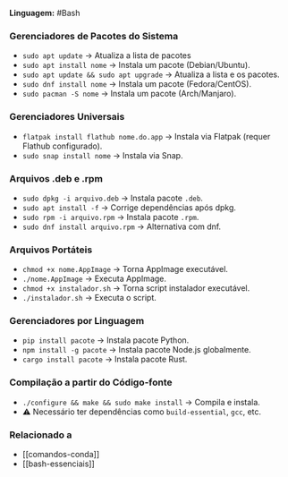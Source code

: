 **Linguagem:** #Bash  

### Gerenciadores de Pacotes do Sistema

- `sudo apt update` → Atualiza a lista de pacotes
- `sudo apt install nome` → Instala um pacote (Debian/Ubuntu).
- `sudo apt update && sudo apt upgrade` → Atualiza a lista e os pacotes.
- `sudo dnf install nome` → Instala um pacote (Fedora/CentOS).
- `sudo pacman -S nome` → Instala um pacote (Arch/Manjaro).

### Gerenciadores Universais

- `flatpak install flathub nome.do.app` → Instala via Flatpak (requer Flathub configurado).
- `sudo snap install nome` → Instala via Snap.

### Arquivos .deb e .rpm

- `sudo dpkg -i arquivo.deb` → Instala pacote `.deb`.
- `sudo apt install -f` → Corrige dependências após dpkg.
- `sudo rpm -i arquivo.rpm` → Instala pacote `.rpm`.
- `sudo dnf install arquivo.rpm` → Alternativa com dnf.

### Arquivos Portáteis

- `chmod +x nome.AppImage` → Torna AppImage executável.
- `./nome.AppImage` → Executa AppImage.
- `chmod +x instalador.sh` → Torna script instalador executável.
- `./instalador.sh` → Executa o script.

### Gerenciadores por Linguagem

- `pip install pacote` → Instala pacote Python.
- `npm install -g pacote` → Instala pacote Node.js globalmente.
- `cargo install pacote` → Instala pacote Rust.

### Compilação a partir do Código-fonte

- `./configure && make && sudo make install` → Compila e instala.
- ⚠️ Necessário ter dependências como `build-essential`, `gcc`, etc.

###  Relacionado a

- [[comandos-conda]]
- [[bash-essenciais]]
